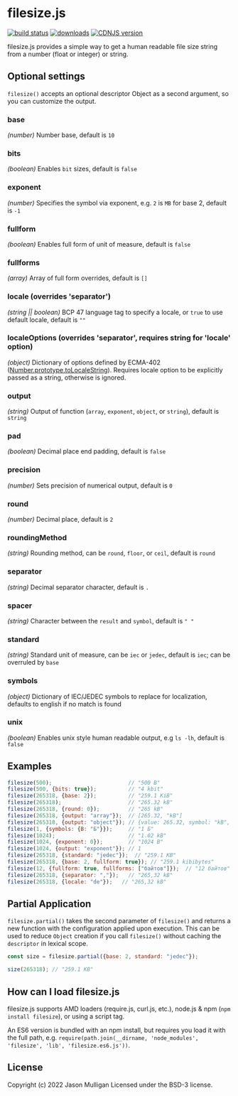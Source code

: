 # filesize.js

[![build status](https://secure.travis-ci.org/avoidwork/filesize.js.svg)](http://travis-ci.org/avoidwork/filesize.js)  [![downloads](https://img.shields.io/npm/dt/filesize.svg)](https://www.npmjs.com/package/filesize) [![CDNJS version](https://img.shields.io/cdnjs/v/filesize.svg)](https://cdnjs.com/libraries/filesize)

filesize.js provides a simple way to get a human readable file size string from a number (float or integer) or string.

## Optional settings

`filesize()` accepts an optional descriptor Object as a second argument, so you can customize the output.

### base

_*(number)*_ Number base, default is `10`

### bits

_*(boolean)*_ Enables `bit` sizes, default is `false`

### exponent

_*(number)*_ Specifies the symbol via exponent, e.g. `2` is `MB` for base 2, default is `-1`

### fullform

_*(boolean)*_ Enables full form of unit of measure, default is `false`

### fullforms

_*(array)*_ Array of full form overrides, default is `[]`

### locale (overrides 'separator')

_*(string || boolean)*_ BCP 47 language tag to specify a locale, or `true` to use default locale, default is `""`

### localeOptions (overrides 'separator', requires string for 'locale' option)

_*(object)*_ Dictionary of options defined by ECMA-402 ([Number.prototype.toLocaleString](https://developer.mozilla.org/en-US/docs/Web/JavaScript/Reference/Global_Objects/Number/toLocaleString)). Requires locale option to be explicitly passed as a string, otherwise is ignored.

### output

_*(string)*_ Output of function (`array`, `exponent`, `object`, or `string`), default is `string`

### pad

_*(boolean)*_ Decimal place end padding, default is `false`

### precision

_*(number)*_ Sets precision of numerical output, default is `0`

### round

_*(number)*_ Decimal place, default is `2`

### roundingMethod

_*(string)*_ Rounding method, can be `round`, `floor`, or `ceil`, default is `round`

### separator

_*(string)*_ Decimal separator character, default is `.`

### spacer

_*(string)*_ Character between the `result` and `symbol`, default is `" "`

### standard

_*(string)*_ Standard unit of measure, can be `iec` or `jedec`, default is `iec`; can be overruled by `base`

### symbols

_*(object)*_ Dictionary of IEC/JEDEC symbols to replace for localization, defaults to english if no match is found

### unix

_*(boolean)*_ Enables unix style human readable output, e.g `ls -lh`, default is `false`

## Examples

```javascript
filesize(500);                        // "500 B"
filesize(500, {bits: true});          // "4 kbit"
filesize(265318, {base: 2});          // "259.1 KiB"
filesize(265318);                     // "265.32 kB"
filesize(265318, {round: 0});         // "265 kB"
filesize(265318, {output: "array"});  // [265.32, "kB"]
filesize(265318, {output: "object"}); // {value: 265.32, symbol: "kB", exponent: 1, unit: "kB"}
filesize(1, {symbols: {B: "Б"}});     // "1 Б"
filesize(1024);                       // "1.02 kB"
filesize(1024, {exponent: 0});        // "1024 B"
filesize(1024, {output: "exponent"}); // 1
filesize(265318, {standard: "jedec"});  // "259.1 KB"
filesize(265318, {base: 2, fullform: true}); // "259.1 kibibytes"
filesize(12, {fullform: true, fullforms: ["байтов"]});  // "12 байтов"
filesize(265318, {separator: ","});   // "265,32 kB"
filesize(265318, {locale: "de"});   // "265,32 kB"
```

## Partial Application

`filesize.partial()` takes the second parameter of `filesize()` and returns a new function with the configuration applied
upon execution. This can be used to reduce `Object` creation if you call `filesize()` without caching the `descriptor`
in lexical scope.

```javascript
const size = filesize.partial({base: 2, standard: "jedec"});

size(265318); // "259.1 KB"
```

## How can I load filesize.js

filesize.js supports AMD loaders (require.js, curl.js, etc.), node.js & npm (```npm install filesize```), or using a script tag.

An ES6 version is bundled with an npm install, but requires you load it with the full path, e.g. `require(path.join(__dirname, 'node_modules', 'filesize', 'lib', 'filesize.es6.js'))`.

## License

Copyright (c) 2022 Jason Mulligan
Licensed under the BSD-3 license.
